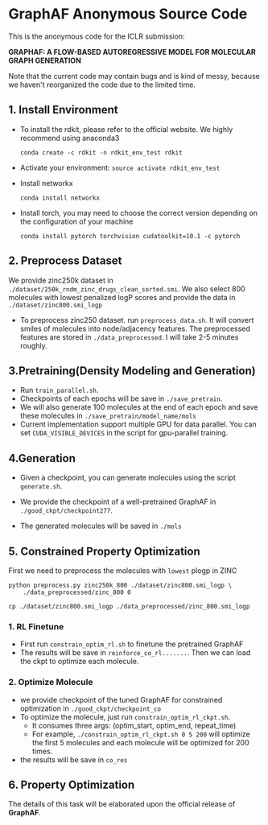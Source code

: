 # GraphAF Anonymous Source Code

This is the anonymous code for the ICLR submission:  

**GRAPHAF: A FLOW-BASED AUTOREGRESSIVE MODEL FOR MOLECULAR GRAPH GENERATION**

Note that the current code may contain bugs and is kind of messy, because we haven't reorganized the code due to the limited time.

## 1. Install Environment

* To install the rdkit, please refer to the official website. We highly recommend using anaconda3

  `conda create -c rdkit -n rdkit_env_test rdkit`

* Activate your environment: `source activate rdkit_env_test `

* Install networkx

  `conda install networkx`

* Install torch, you may need to choose the correct version depending on the configuration of your machine

  `conda install pytorch torchvision cudatoolkit=10.1 -c pytorch`

## 2. Preprocess Dataset

We provide zinc250k dataset in `./dataset/250k_rndm_zinc_drugs_clean_sorted.smi`. We also select 800 molecules with lowest penalized logP scores and provide the data in `./dataset/zinc800.smi_logp`

- To preprocess zinc250 dataset. run `preprocess_data.sh`. It will convert smiles of molecules into node/adjacency features. The preprocessed features are stored in `./data_preprocessed`. I will take 2-5 minutes roughly.

## 3.Pretraining(Density Modeling and Generation)

* Run `train_parallel.sh`. 
* Checkpoints of each epochs will be save in `./save_pretrain`. 
* We will also generate 100 molecules at the end of each epoch and save these molecules in `./save_pretrain/model_name/mols	`
* Current implementation support multiple GPU for data parallel. You can set `CUDA_VISIBLE_DEVICES` in the script for gpu-parallel training.

## 4.Generation

* Given a checkpoint, you can generate molecules using the script `generate.sh`. 
* We provide the checkpoint of a well-pretrained GraphAF in `./good_ckpt/checkpoint277`. 

* The generated molecules will be saved in `./mols`



## 5. Constrained Property Optimization

First we need to preprocess the molecules with `lowest` plogp in ZINC

```
python preprocess.py zinc250k_800 ./dataset/zinc800.smi_logp \
	./data_preprocessed/zinc_800 0
	
cp ./dataset/zinc800.smi_logp ./data_preprocessed/zinc_800.smi_logp
```



### 1. RL Finetune

* First run `constrain_optim_rl.sh` to finetune the pretrained GraphAF
* The results will be save in `reinforce_co_rl.......`. Then we can load the ckpt to optimize each molecule.

### 2. Optimize Molecule

* we provide checkpoint of the tuned GraphAF for constrained optimization in `./good_ckpt/checkpoint_co`
* To optimize the molecule, just run `constrain_optim_rl_ckpt.sh`.
  *  It consumes three args: (optim_start, optim_end, repeat_time)
  * For example, `./constrain_optim_rl_ckpt.sh 0 5 200` will optimize the first 5 molecules and each molecule will be optimized for 200 times.
* the results will be save in `co_res`



## 6. Property Optimization

The details of this task will be elaborated upon the official release of  **GraphAF**.







